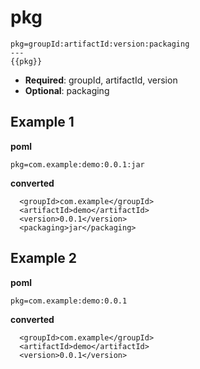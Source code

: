 # pkg
```
pkg=groupId:artifactId:version:packaging
---
{{pkg}}
```

- **Required**: groupId, artifactId, version
- **Optional**: packaging


## Example 1
**poml**
```
pkg=com.example:demo:0.0.1:jar
```

**converted**
```
  <groupId>com.example</groupId>
  <artifactId>demo</artifactId>
  <version>0.0.1</version>
  <packaging>jar</packaging>
```


## Example 2
**poml**
```
pkg=com.example:demo:0.0.1
```

**converted**
```
  <groupId>com.example</groupId>
  <artifactId>demo</artifactId>
  <version>0.0.1</version>
```